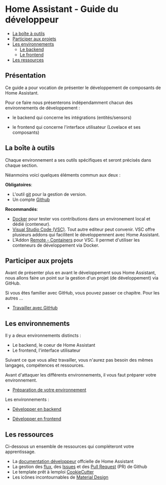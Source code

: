 # Home Assistant - Guide du développeur

- [La boîte à outils](#La-Boîte-à-outils)
- [Participer aux projets](#Participer-aux-projets)
- [Les environnements](#Les-environnements)
  - [Le backend](#Le-backend)
  - [Le frontend](#Le-frontend)
- [Les ressources](#Les-ressources)

## Présentation

Ce guide a pour vocation de présenter le développement de composants de Home Assistant.

Pour ce faire nous présenterons indépendamment chacun des environnements de développement :

- le backend qui concerne les intégrations (entités/sensors)

- le frontend qui concerne l'interface utilisateur (Lovelace et ses composants)

## La boîte à outils

Chaque environnement a ses outils spécifiques et seront précisés dans chaque section.

Néanmoins voici quelques éléments commun aux deux :

**Obligatoires**:

- L'outil [git](https://git-scm.com/book/fr/v2) pour la gestion de version.
- Un compte [Github](https://github.com/)

**Recommandés**:

- [Docker](https://www.docker.com/) pour tester vos contributions dans un environement local et dédié (conteneur).
- [Visual Studio Code (VSC)](https://code.visualstudio.com/). Tout autre editeur peut convenir.
  VSC offre plusieurs addons qui facilitent le développemnent avec Home Assistant.
- L'Addon [Remote - Containers](https://marketplace.visualstudio.com/items?itemName=ms-vscode-remote.remote-containers) pour VSC.
  Il permet d'utiliser les conteneurs de développement via Docker.

## Participer aux projets

Avant de présenter plus en avant le développement sous Home Assistant, nous allons faire un point sur la gestion d'un projet (de développement) via GitHub.

Si vous êtes familier avec GitHub, vous pouvez passer ce chapitre. Pour les autres ...

- [Travailler avec GitHub](./GitHub.md)

## Les environnements

Il y a deux environnements distincts :

- Le backend, le coeur de Home Assistant
- Le frontend, l'interface utilisateur

Suivant ce que vous allez travailler, vous n'aurez pas besoin des mêmes langages, compétences et ressources.

Avant d'attaquer les différents environnements, il vous faut préparer votre environnement.

- [Préparation de votre environnement](./Preparation.md)

Les environnements :

- [Développer en backend](./Backend.md)

- [Développer en frontend](./Frontend.md)

## Les ressources

Ci-dessous un ensemble de ressources qui compléteront votre apprentissage.

- La [documentation développeur](https://developers.home-assistant.io/) offcielle de Home Assistant
- La gestion des [flux](https://guides.github.com/introduction/flow/), des [Issues](https://guides.github.com/features/issues/) et des [Pull Request](https://guides.github.com/activities/forking/) (PR) de Github
- Le template prêt à lemploi [CookieCutter](https://github.com/oncleben31/cookiecutter-homeassistant-custom-component)
- Les icônes incontournables de [Material Design](https://materialdesignicons.com/)
